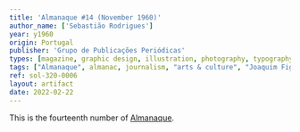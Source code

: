 ```yaml
---
title: 'Almanaque #14 (November 1960)'
author_name: ['Sebastião Rodrigues']
year: y1960
origin: Portugal
publisher: 'Grupo de Publicações Periódicas'
types: [magazine, graphic design, illustration, photography, typography]
tags: ["Almanaque", almanac, journalism, "arts & culture", "Joaquim Figueiredo Magalhães"]
ref: sol-320-0006
layout: artifact
date: 2022-02-22
---
```

<p>This is the fourteenth number of <a class="text-cat-link publisher" href="/tags/almanaque/">Almanaque</a>.</p>
